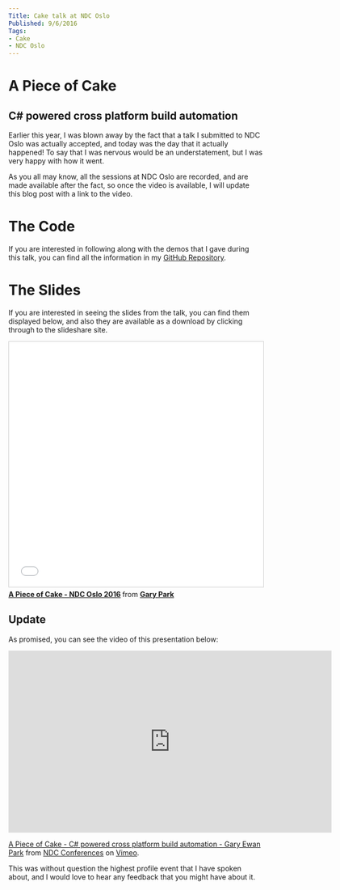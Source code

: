 ```yaml
---
Title: Cake talk at NDC Oslo
Published: 9/6/2016
Tags:
- Cake
- NDC Oslo
---
```


# A Piece of Cake
## C# powered cross platform build automation

Earlier this year, I was blown away by the fact that a talk I submitted to NDC Oslo was actually accepted, and today was the day that it actually happened!  To say that I was nervous would be an understatement, but I was very happy with how it went.

As you all may know, all the sessions at NDC Oslo are recorded, and are made available after the fact, so once the video is available, I will update this blog post with a link to the video.

# The Code

If you are interested in following along with the demos that I gave during this talk, you can find all the information in my [GitHub Repository](https://github.com/gep13/CakeDemos).

# The Slides

If you are interested in seeing the slides from the talk, you can find them displayed below, and also they are available as a download by clicking through to the slideshare site.

<iframe src="//www.slideshare.net/slideshow/embed_code/key/AGmAQTXpqmjkDo" width="595" height="485" frameborder="0" marginwidth="0" marginheight="0" scrolling="no" style="border:1px solid #CCC; border-width:1px; margin-bottom:5px; max-width: 100%;" allowfullscreen> </iframe> <div style="margin-bottom:5px"> <strong> <a href="//www.slideshare.net/gep13/having-your-cake-and-eating-it-too-ndc-oslo-2016" title="A Piece of Cake - NDC Oslo 2016" target="_blank">A Piece of Cake - NDC Oslo 2016</a> </strong> from <strong><a target="_blank" href="//www.slideshare.net/gep13">Gary Park</a></strong> </div>

## Update

As promised, you can see the video of this presentation below:

<iframe src="https://player.vimeo.com/video/171704581" width="640" height="360" frameborder="0" webkitallowfullscreen mozallowfullscreen allowfullscreen></iframe>
<p><a href="https://vimeo.com/171704581">A Piece of Cake - C# powered cross platform build automation - Gary Ewan Park</a> from <a href="https://vimeo.com/ndcconferences">NDC Conferences</a> on <a href="https://vimeo.com">Vimeo</a>.</p>

This was without question the highest profile event that I have spoken about, and I would love to hear any feedback that you might have about it.